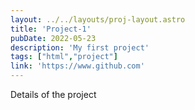 ```yaml
---
layout: ../../layouts/proj-layout.astro
title: 'Project-1'
pubDate: 2022-05-23
description: 'My first project'
tags: ["html","project"]
link: 'https://www.github.com'
---
```


Details of the project
